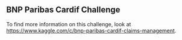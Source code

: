 BNP Paribas Cardif Challenge
----------------------------

To find more information on this challenge, look at https://www.kaggle.com/c/bnp-paribas-cardif-claims-management.